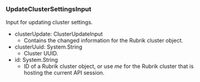 ### UpdateClusterSettingsInput
Input for updating cluster settings.

- clusterUpdate: ClusterUpdateInput
  - Contains the changed information for the Rubrik cluster object.
- clusterUuid: System.String
  - Cluster UUID.
- id: System.String
  - ID of a Rubrik cluster object, or use *me* for the Rubrik cluster that is hosting the current API session.
